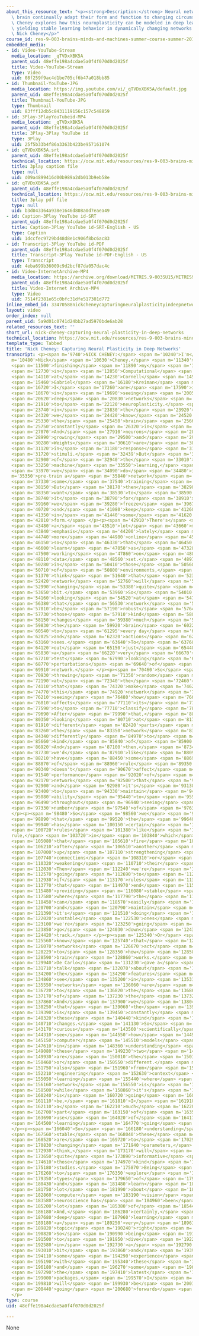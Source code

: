 ```yaml
---
about_this_resource_text: "<p><strong>Description:</strong> Neural networks in the\
  \ brain continually adapt their form and function to changing circumstances. Nick\
  \ Cheney explores how this neuroplasticity can be modeled in deep learning networks,\
  \ yielding stable learning behavior in dynamically changing networks.</p>\r\n<p><strong>Speaker:</strong>\
  \ Nick Cheney</p>"
course_id: res-9-003-brains-minds-and-machines-summer-course-summer-2015
embedded_media:
- id: Video-YouTube-Stream
  media_location: _qTVDxXBK5A
  parent_uid: 48effe198a4cdae5a0f4f070d0d2025f
  title: Video-YouTube-Stream
  type: Video
  uid: 08f259f9ac4d1be705cf6b47a018bb85
- id: Thumbnail-YouTube-JPG
  media_location: https://img.youtube.com/vi/_qTVDxXBK5A/default.jpg
  parent_uid: 48effe198a4cdae5a0f4f070d0d2025f
  title: Thumbnail-YouTube-JPG
  type: Thumbnail
  uid: 83fff12db5c8431119156c157c548859
- id: 3Play-3PlayYouTubeid-MP4
  media_location: _qTVDxXBK5A
  parent_uid: 48effe198a4cdae5a0f4f070d0d2025f
  title: 3Play-3Play YouTube id
  type: 3Play
  uid: 25f5b33b4f86a3363b423be957161074
- id: qTVDxXBK5A.srt
  parent_uid: 48effe198a4cdae5a0f4f070d0d2025f
  technical_location: https://ocw.mit.edu/resources/res-9-003-brains-minds-and-machines-summer-course-summer-2015/projects/nick-cheney-capturing-neural-plasticity-in-deep-networks/qTVDxXBK5A.srt
  title: 3play caption file
  type: null
  uid: d09a4899416d00b989a2db013b9eb58e
- id: qTVDxXBK5A.pdf
  parent_uid: 48effe198a4cdae5a0f4f070d0d2025f
  technical_location: https://ocw.mit.edu/resources/res-9-003-brains-minds-and-machines-summer-course-summer-2015/projects/nick-cheney-capturing-neural-plasticity-in-deep-networks/qTVDxXBK5A.pdf
  title: 3play pdf file
  type: null
  uid: b3d043364a938e1646d808a0d7eaea49
- id: Caption-3Play YouTube id-SRT
  parent_uid: 48effe198a4cdae5a0f4f070d0d2025f
  title: Caption-3Play YouTube id-SRT-English - US
  type: Caption
  uid: 1dccfec9729bd48d8e1c906f8bc6ac83
- id: Transcript-3Play YouTube id-PDF
  parent_uid: 48effe198a4cdae5a0f4f070d0d2025f
  title: Transcript-3Play YouTube id-PDF-English - US
  type: Transcript
  uid: 4eba699b36009c9d2bcf87da057dac4c
- id: Video-InternetArchive-MP4
  media_location: https://archive.org/download/MITRES.9-003SU15/MITRES9_003SU15_Project_2_300k.mp4
  parent_uid: 48effe198a4cdae5a0f4f070d0d2025f
  title: Video-Internet Archive-MP4
  type: Video
  uid: 7514f2381e65c0bfc31dfe517301d772
inline_embed_id: 33470588nickcheneycapturingneuralplasticityindeepnetworks58187734
layout: video
order_index: null
parent_uid: 5a9d01c0741d24bb27ad5970bde6ab28
related_resources_text: ''
short_url: nick-cheney-capturing-neural-plasticity-in-deep-networks
technical_location: https://ocw.mit.edu/resources/res-9-003-brains-minds-and-machines-summer-course-summer-2015/projects/nick-cheney-capturing-neural-plasticity-in-deep-networks
template_type: Tabbed
title: 'Nick Cheney: Capturing Neural Plasticity in Deep Networks'
transcript: <p><span m='9740'>NICK CHENEY:</span> <span m='10240'>I'm</span> <span
  m='10480'>Nick</span> <span m='10630'>Cheney.</span> <span m='11340'>I'm</span>
  <span m='11500'>finishing</span> <span m='11890'>my</span> <span m='12100'>PhD</span>
  <span m='12730'>in</span> <span m='12850'>Computational</span> <span m='13540'>Biology</span>
  <span m='14110'>at</span> <span m='14230'>Cornell</span> <span m='14590'>University.</span>
  <span m='15460'>Gabriel</span> <span m='16180'>Kreiman</span> <span m='16500'>and</span>
  <span m='16720'>I</span> <span m='17260'>are</span> <span m='17590'>interested</span>
  <span m='18670'>in</span> <span m='19690'>seeing</span> <span m='20050'>how</span>
  <span m='20620'>deep</span> <span m='20830'>networks</span> <span m='21370'>respond</span>
  <span m='21910'>to</span> <span m='22120'>neuroplasticity.</span> <span m='23580'>So</span>
  <span m='23740'>in</span> <span m='23830'>the</span> <span m='23920'>brain,</span>
  <span m='24320'>we</span> <span m='24420'>know</span> <span m='24520'>that</span>
  <span m='25330'>the</span> <span m='25450'>brain</span> <span m='25660'>is</span>
  <span m='25750'>constantly</span> <span m='26320'>in</span> <span m='26410'>flux.</span>
  <span m='27070'>And</span> <span m='27910'>neurons</span> <span m='28480'>are</span>
  <span m='28990'>growing</span> <span m='29500'>and</span> <span m='29590'>dying.</span>
  <span m='30280'>Weights</span> <span m='30610'>are</span> <span m='30700'>changing</span>
  <span m='31120'>in</span> <span m='31180'>response</span> <span m='31600'>to</span>
  <span m='31720'>stimuli.</span> <span m='32439'>But</span> <span m='32680'>most</span>
  <span m='32900'>of</span> <span m='32940'>the</span> <span m='33010'>time,</span>
  <span m='33250'>machine</span> <span m='33550'>learning,</span> <span m='33820'>what</span>
  <span m='33970'>we</span> <span m='34090'>do</span> <span m='34480'>is</span> <span
  m='35350'>pre-train a</span> <span m='35840'>network</span> <span m='36310'>on</span>
  <span m='37330'>some</span> <span m='37540'>training</span> <span m='37870'>set.</span>
  <span m='38150'>But</span> <span m='38170'>then</span> <span m='38290'>we</span>
  <span m='38350'>want</span> <span m='38530'>to</span> <span m='38590'>use</span>
  <span m='38740'>it</span> <span m='38790'>for</span> <span m='38910'>real--</span>
  <span m='39160'>we</span> <span m='39280'>freeze</span> <span m='39670'>it</span>
  <span m='40720'>and</span> <span m='41080'>keep</span> <span m='41260'>it</span>
  <span m='41350'>in</span> <span m='41440'>some</span> <span m='41620'>static</span>
  <span m='42010'>form.</span> </p><p><span m='42910'>There's</span> <span m='43300'>been</span>
  <span m='43480'>a</span> <span m='43510'>lot</span> <span m='43660'>more</span>
  <span m='43840'>emphasis</span> <span m='44200'>lately</span> <span m='44560'>on</span>
  <span m='44740'>more</span> <span m='44980'>online</span> <span m='45430'>learning</span>
  <span m='46150'>so</span> <span m='46330'>that</span> <span m='46450'>you</span>
  <span m='46600'>learn</span> <span m='47050'>as</span> <span m='47320'>you're</span>
  <span m='47500'>working</span> <span m='47860'>on</span> <span m='48010'>a</span>
  <span m='48110'>data</span> <span m='48560'>set.</span> <span m='48970'>And</span>
  <span m='50280'>in</span> <span m='50410'>those</span> <span m='50560'>kind</span>
  <span m='50710'>of</span> <span m='50800'>environments,</span> <span m='51280'>we</span>
  <span m='51370'>think</span> <span m='51640'>that</span> <span m='52330'>the</span>
  <span m='52420'>network</span> <span m='52760'>will</span> <span m='52870'>be</span>
  <span m='52990'>changing</span> <span m='53380'>quite</span> <span m='53620'>a</span>
  <span m='53650'>bit.</span> <span m='53960'>So</span> <span m='54010'>we're</span>
  <span m='54160'>looking</span> <span m='54520'>at</span> <span m='54760'>how</span>
  <span m='56380'>that</span> <span m='56530'>network</span> <span m='56890'>could</span>
  <span m='57010'>be</span> <span m='57190'>robust</span> <span m='57640'>to</span>
  <span m='57730'>those</span> <span m='57910'>kind</span> <span m='58090'>of</span>
  <span m='58150'>changes</span> <span m='59380'>much</span> <span m='59650'>like</span>
  <span m='59830'>the</span> <span m='59920'>brain</span> <span m='60220'>is</span>
  <span m='60540'>to</span> <span m='61295'>every day</span> <span m='61730'>stimuli</span>
  <span m='62025'>and</span> <span m='62320'>actions</span> <span m='62800'>it</span>
  <span m='63160'>sees.</span> <span m='63640'>To</span> <span m='63760'>start</span>
  <span m='64120'>out</span> <span m='65150'>just</span> <span m='65440'>doing</span>
  <span m='65830'>a</span> <span m='66220'>very</span> <span m='66670'>simple</span>
  <span m='67210'>test</span> <span m='67990'>looking</span> <span m='68350'>at</span>
  <span m='68770'>perturbations</span> <span m='69640'>of</span> <span m='69820'>the</span>
  <span m='69910'>network.</span> </p><p><span m='70460'>So</span> <span m='70720'>just</span>
  <span m='70930'>throwing</span> <span m='71350'>random</span> <span m='71710'>changes</span>
  <span m='72190'>at</span> <span m='72340'>the</span> <span m='72460'>weights</span>
  <span m='74110'>that</span> <span m='74320'>make</span> <span m='74620'>up</span>
  <span m='74770'>this</span> <span m='74920'>network</span> <span m='76120'>and</span>
  <span m='76210'>seeing</span> <span m='76480'>how</span> <span m='76660'>that</span>
  <span m='76810'>affects</span> <span m='77110'>its</span> <span m='77230'>ability</span>
  <span m='77590'>to</span> <span m='77710'>classify</span> <span m='78550'>images.</span>
  <span m='79690'>After</span> <span m='79990'>that,</span> <span m='80200'>we're</span>
  <span m='80350'>looking</span> <span m='80710'>at</span> <span m='81700'>how</span>
  <span m='81910'>different</span> <span m='82420'>parts</span> <span m='83020'>of</span>
  <span m='83260'>the</span> <span m='83350'>network</span> <span m='83740'>respond</span>
  <span m='84340'>differently</span> <span m='84970'>to</span> <span m='85480'>these</span>
  <span m='85660'>kind</span> <span m='85840'>of</span> <span m='85900'>changes.</span>
  <span m='86920'>And</span> <span m='87100'>then,</span> <span m='87340'>ideally,</span>
  <span m='87730'>we'd</span> <span m='87910'>like</span> <span m='88090'>to</span>
  <span m='88210'>have</span> <span m='88450'>some</span> <span m='88690'>kind</span>
  <span m='88870'>of</span> <span m='88960'>rule</span> <span m='89350'>that</span>
  <span m='90340'>doesn't</span> <span m='90670'>affect</span> <span m='91090'>the</span>
  <span m='91540'>performance</span> <span m='92020'>of</span> <span m='92080'>the</span>
  <span m='92170'>network</span> <span m='92500'>that</span> <span m='92650'>much</span>
  <span m='92900'>and</span> <span m='92980'>it's</span> <span m='93130'>able</span>
  <span m='93400'>to</span> <span m='94330'>maintain</span> <span m='94930'>its</span>
  <span m='95080'>ability</span> <span m='95440'>to</span> <span m='95530'>classify</span>
  <span m='96490'>throughout</span> <span m='96940'>seeing</span> <span m='97260'>a</span>
  <span m='97330'>number</span> <span m='97540'>of</span> <span m='97630'>stimuli.</span>
  </p><p><span m='98480'>So</span> <span m='98560'>we</span> <span m='98710'>know</span>
  <span m='98890'>that</span> <span m='99520'>the</span> <span m='99640'>brain</span>
  <span m='99940'>has</span> <span m='100150'>certain</span> <span m='100420'>learning</span>
  <span m='100720'>rules</span> <span m='101380'>like</span> <span m='101780'>Hebb's
  rule,</span> <span m='103720'>in</span> <span m='103840'>which</span> <span m='104560'>neurons</span>
  <span m='105080'>that</span> <span m='105610'>fire</span> <span m='106000'>one</span>
  <span m='106210'>after</span> <span m='106510'>another</span> <span m='106870'>end</span>
  <span m='107000'>up</span> <span m='107110'>strengthening</span> <span m='107590'>their</span>
  <span m='107740'>connections</span> <span m='108310'>or</span> <span m='109630'>conversely</span>
  <span m='110320'>weakening</span> <span m='110710'>their</span> <span m='111100'>reactions.</span>
  <span m='112030'>Then</span> <span m='112240'>we're</span> <span m='112360'>soon</span>
  <span m='112570'>going</span> <span m='112690'>to</span> <span m='112750'>see</span>
  <span m='112930'>if</span> <span m='113170'>rules</span> <span m='113530'>like</span>
  <span m='113770'>that</span> <span m='114970'>end</span> <span m='115180'>up</span>
  <span m='115480'>providing</span> <span m='116080'>stable</span> <span m='116830'>perturbations</span>
  <span m='117580'>where</span> <span m='117790'>the</span> <span m='118120'>network</span>
  <span m='118450'>can</span> <span m='118570'>easily</span> <span m='118900'>recover</span>
  <span m='120700'>and</span> <span m='120790'>maintain</span> <span m='121240'>what</span>
  <span m='121390'>it's</span> <span m='121510'>doing</span> <span m='121810'>or</span>
  <span m='122020'>unstable</span> <span m='122530'>ones</span> <span m='122860'>where</span>
  <span m='123100'>we're</span> <span m='123250'>going</span> <span m='123400'>to</span>
  <span m='123850'>go</span> <span m='124030'>down</span> <span m='124300'>on</span>
  <span m='124420'>track.</span> </p><p><span m='125340'>Or</span> <span m='125440'>we</span>
  <span m='125560'>know</span> <span m='125740'>that</span> <span m='125850'>deep</span>
  <span m='126070'>networks</span> <span m='126670'>act</span> <span m='127720'>similar</span>
  <span m='128229'>to</span> <span m='128350'>how</span> <span m='128500'>the</span>
  <span m='128590'>brain</span> <span m='128860'>works.</span> <span m='129770'>Jim</span>
  <span m='129940'>De Carlo</span> <span m='131230'>gave a</span> <span m='131470'>great</span>
  <span m='131710'>talk</span> <span m='132070'>about</span> <span m='134040'>how</span>
  <span m='134200'>the</span> <span m='134290'>features</span> <span m='134710'>we</span>
  <span m='134860'>see</span> <span m='135200'>in</span> <span m='135310'>deep</span>
  <span m='135550'>networks</span> <span m='136060'>are</span> <span m='136420'>similar</span>
  <span m='136720'>to</span> <span m='136820'>the</span> <span m='136860'>features</span>
  <span m='137170'>of</span> <span m='137230'>the</span> <span m='137320'>brain.</span>
  <span m='137860'>And</span> <span m='137900'>we</span> <span m='138040'>know</span>
  <span m='138250'>that</span> <span m='139060'>the</span> <span m='139150'>brain</span>
  <span m='139390'>is</span> <span m='139450'>constantly</span> <span m='139930'>undergoing</span>
  <span m='140320'>these</span> <span m='140440'>kind</span> <span m='140620'>of</span>
  <span m='140710'>changes.</span> <span m='141130'>So</span> <span m='142750'>we're</span>
  <span m='143170'>curious</span> <span m='143560'>scientifically</span> <span m='144190'>to</span>
  <span m='144310'>see</span> <span m='144550'>how</span> <span m='144910'>these</span>
  <span m='145150'>computer</span> <span m='145510'>models</span> <span m='146140'>respond</span>
  <span m='147610'>in</span> <span m='148360'>understanding</span> <span m='148960'>how</span>
  <span m='149080'>these</span> <span m='149230'>two</span> <span m='149380'>systems</span>
  <span m='149930'>are</span> <span m='150010'>the</span> <span m='150100'>same</span>
  <span m='150460'>or</span> <span m='150550'>different.</span> <span m='151570'>But</span>
  <span m='151750'>also</span> <span m='151960'>from</span> <span m='152140'>an</span>
  <span m='152210'>engineering</span> <span m='152630'>context</span> <span m='154660'>online</span>
  <span m='155050'>learning</span> <span m='155440'>where</span> <span m='156040'>the</span>
  <span m='156160'>network</span> <span m='156550'>is</span> <span m='157060'>changing</span>
  <span m='158500'>while</span> <span m='158860'>it's</span> <span m='159040'>learning</span>
  <span m='160240'>is</span> <span m='160720'>going</span> <span m='160990'>to</span>
  <span m='161110'>be,</span> <span m='161810'>I</span> <span m='161910'>think,</span>
  <span m='162110'>a</span> <span m='162210'>much</span> <span m='162280'>larger</span>
  <span m='162700'>part</span> <span m='163150'>of</span> <span m='163540'>the</span>
  <span m='163690'>use</span> <span m='164020'>of</span> <span m='164170'>machine</span>
  <span m='164500'>learning</span> <span m='164770'>going</span> <span m='165010'>forward.</span>
  </p><p><span m='166040'>So</span> <span m='166180'>understanding</span> <span m='167290'>how</span>
  <span m='167560'>stable</span> <span m='168040'>these</span> <span m='168250'>things</span>
  <span m='168520'>are</span> <span m='169720'>to</span> <span m='170290'>constantly</span>
  <span m='170830'>changing</span> <span m='171940'>parameters,</span> <span m='172870'>I</span>
  <span m='172930'>think,</span> <span m='173170'>will</span> <span m='173290'>be</span>
  <span m='173650'>quite</span> <span m='173890'>informative</span> <span m='174460'>for</span>
  <span m='174610'>those</span> <span m='174970'>kind</span> <span m='175120'>of</span>
  <span m='175180'>studies.</span> <span m='175870'>Being</span> <span m='176080'>able</span>
  <span m='176260'>to</span> <span m='176350'>explore</span> <span m='178600'>new</span>
  <span m='179350'>types</span> <span m='179650'>of</span> <span m='179710'>materials</span>
  <span m='180430'>and</span> <span m='181480'>learn</span> <span m='181690'>a</span>
  <span m='181750'>lot</span> <span m='181990'>about</span> <span m='182680'>both</span>
  <span m='182860'>computer</span> <span m='183190'>vision</span> <span m='183490'>and</span>
  <span m='183580'>neuroscience has</span> <span m='184960'>been</span> <span m='185170'>a</span>
  <span m='185200'>lot</span> <span m='185380'>of</span> <span m='185440'>fun.</span>
  <span m='186180'>And,</span> <span m='186280'>certainly,</span> <span m='186640'>informative</span>
  <span m='187680'>deep</span> <span m='187960'>learning</span> <span m='188900'>is</span>
  <span m='189180'>a</span> <span m='189250'>very</span> <span m='189610'>hot</span>
  <span m='189820'>topic</span> <span m='190240'>right</span> <span m='190420'>now.</span>
  <span m='190820'>So</span> <span m='190990'>being</span> <span m='191230'>able</span>
  <span m='191500'>to</span> <span m='191950'>dive</span> <span m='192250'>hands</span>
  <span m='192580'>in</span> <span m='192730'>a</span> <span m='192790'>little</span>
  <span m='193010'>bit</span> <span m='193860'>and</span> <span m='193990'>get</span>
  <span m='194110'>some</span> <span m='194290'>experience</span> <span m='194830'>working</span>
  <span m='195190'>with</span> <span m='195340'>these</span> <span m='195790'>models</span>
  <span m='196180'>and</span> <span m='196270'>some</span> <span m='196390'>of</span>
  <span m='197290'>the</span> <span m='197410'>latest</span> <span m='198550'>software</span>
  <span m='199000'>packages,</span> <span m='199570'>I</span> <span m='199660'>think,</span>
  <span m='199810'>will</span> <span m='199930'>be</span> <span m='200110'>useful</span>
  <span m='200440'>going</span> <span m='200680'>forwards</span> <span m='201060'>too.</span>
  </p>
type: course
uid: 48effe198a4cdae5a0f4f070d0d2025f

---
```

None